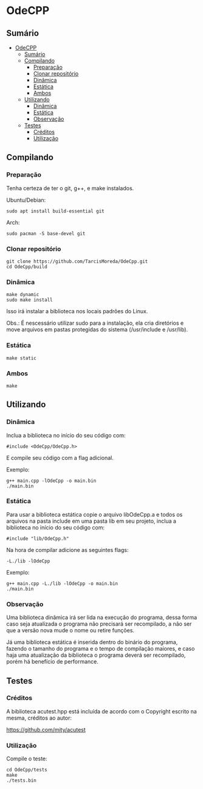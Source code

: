 # OdeCPP
## Sumário
- [OdeCPP](#odecpp)
	- [Sumário](#sumário)
	- [Compilando](#compilando)
		- [Preparação](#preparação)
		- [Clonar repositório](#clonar-repositório)
		- [Dinâmica](#dinâmica)
		- [Estática](#estática)
		- [Ambos](#ambos)
	- [Utilizando](#utilizando)
		- [Dinâmica](#dinâmica-1)
		- [Estática](#estática-1)
		- [Observação](#observação)
	- [Testes](#testes)
		- [Créditos](#créditos)
		- [Utilização](#utilização)

## Compilando
### Preparação
Tenha certeza de ter o git, g++, e make instalados.

Ubuntu/Debian:
```
sudo apt install build-essential git
```
Arch:
```
sudo pacman -S base-devel git
```

### Clonar repositório
```
git clone https://github.com/TarcisMoreda/OdeCpp.git
cd OdeCpp/build
```
### Dinâmica
```
make dynamic
sudo make install
```
Isso irá instalar a biblioteca nos locais padrões do Linux.

Obs.: É nescessário utilizar sudo para a instalação, ela cria diretórios e move arquivos em pastas protegidas do sistema (/usr/include e /usr/lib).

### Estática
```
make static
```
### Ambos
```
make
```

## Utilizando
### Dinâmica
Inclua a biblioteca no início do seu código com:
```
#include <OdeCpp/OdeCpp.h>
```
E compile seu código com a flag adicional.

Exemplo:
```
g++ main.cpp -lOdeCpp -o main.bin
./main.bin
```

### Estática
Para usar a biblioteca estática copie o arquivo libOdeCpp.a e todos os arquivos na pasta include em uma pasta lib em seu projeto, inclua a biblioteca no início do seu código com:
```
#include "lib/OdeCpp.h"
```

Na hora de compilar adicione as seguintes flags:
```
-L./lib -lOdeCpp
```
Exemplo:
```
g++ main.cpp -L./lib -lOdeCpp -o main.bin
./main.bin
```

### Observação
Uma biblioteca dinâmica irá ser lida na execução do programa, dessa forma caso seja atualizada o programa não precisará ser recompilado, a não ser que a versão nova mude o nome ou retire funções.

Já uma biblioteca estática é inserida dentro do binário do programa, fazendo o tamanho do programa e o tempo de compilação maiores, e caso haja uma atualização da biblioteca o programa deverá ser recompilado, porém há benefício de performance.

## Testes
### Créditos
A biblioteca acutest.hpp está incluída de acordo com o Copyright escrito na mesma, créditos ao autor:

https://github.com/mity/acutest

### Utilização
Compile o teste:
```
cd OdeCpp/tests
make
./tests.bin
```